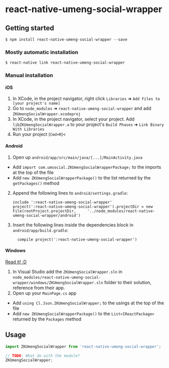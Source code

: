 
# react-native-umeng-social-wrapper

## Getting started

`$ npm install react-native-umeng-social-wrapper --save`

### Mostly automatic installation

`$ react-native link react-native-umeng-social-wrapper`

### Manual installation


#### iOS

1. In XCode, in the project navigator, right click `Libraries` ➜ `Add Files to [your project's name]`
2. Go to `node_modules` ➜ `react-native-umeng-social-wrapper` and add `ZKUmengSocialWrapper.xcodeproj`
3. In XCode, in the project navigator, select your project. Add `libZKUmengSocialWrapper.a` to your project's `Build Phases` ➜ `Link Binary With Libraries`
4. Run your project (`Cmd+R`)<

#### Android

1. Open up `android/app/src/main/java/[...]/MainActivity.java`
  - Add `import com.umsocial.ZKUmengSocialWrapperPackage;` to the imports at the top of the file
  - Add `new ZKUmengSocialWrapperPackage()` to the list returned by the `getPackages()` method
2. Append the following lines to `android/settings.gradle`:
  	```
  	include ':react-native-umeng-social-wrapper'
  	project(':react-native-umeng-social-wrapper').projectDir = new File(rootProject.projectDir, 	'../node_modules/react-native-umeng-social-wrapper/android')
  	```
3. Insert the following lines inside the dependencies block in `android/app/build.gradle`:
  	```
      compile project(':react-native-umeng-social-wrapper')
  	```

#### Windows
[Read it! :D](https://github.com/ReactWindows/react-native)

1. In Visual Studio add the `ZKUmengSocialWrapper.sln` in `node_modules/react-native-umeng-social-wrapper/windows/ZKUmengSocialWrapper.sln` folder to their solution, reference from their app.
2. Open up your `MainPage.cs` app
  - Add `using Cl.Json.ZKUmengSocialWrapper;` to the usings at the top of the file
  - Add `new ZKUmengSocialWrapperPackage()` to the `List<IReactPackage>` returned by the `Packages` method


## Usage
```javascript
import ZKUmengSocialWrapper from 'react-native-umeng-social-wrapper';

// TODO: What do with the module?
ZKUmengSocialWrapper;
```
  
